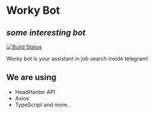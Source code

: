 # Worky Bot
## _some interesting bot_

[![Build Status](https://travis-ci.org/joemccann/dillinger.svg?branch=master)](https://travis-ci.org/joemccann/dillinger)

Worky bot is your assistant in job search inside telegram!

## We are using
- HeadHanter API
- Axios
- TypeScript
  and more..
